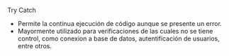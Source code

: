 Try Catch

- Permite la continua ejecución de código aunque se presente un error.
- Mayormente utilizado para verificaciones de las cuales no se tiene control, como conexion a base de datos, autentificación de usuarios, entre otros.
